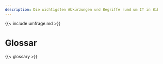 ```yaml
---
description: Die wichtigsten Abkürzungen und Begriffe rund um IT in Bibliotheken
---
```


{{< include umfrage.md >}}

# Glossar

{{< glossary >}}

